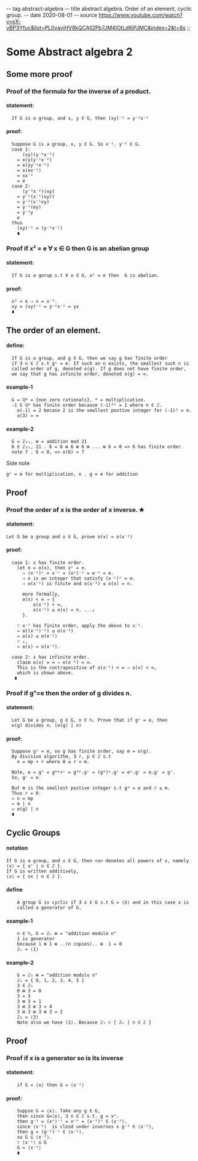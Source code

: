 -- tag abstract-algebra
-- title abstract algebra. Order of an element, cyclic group.
-- date 2020-08-01
-- source https://www.youtube.com/watch?v=xX-vBP3Yfuc&list=PL0vayjHV8kQCAll2Pb7JM4IOtLd6jPJMC&index=2&t=8s
;;
# Some Abstract algebra 2

## Some more proof

### Proof of the formula for the inverse of a product.
#### statement:
```
  If G is a group, and x, y ∈ G, then (xy)⁻¹ = y⁻¹x⁻¹
```

#### proof:
```
  Suppose G is a group, x, y ∈ G. So x⁻¹, y⁻¹ ∈ G.
  case 1:
      (xy)(y⁻¹x⁻¹)
    = x(y(y⁻¹x⁻¹)
    = x(yy⁻¹x⁻¹)
    = x(ex⁻¹)
    = xx⁻¹
    = e
  case 2:
      (y⁻¹x⁻¹)(xy)
    = y⁻¹(x⁻¹(xy))
    = y⁻¹(x⁻¹xy)
    = y⁻¹(ey)
    = y⁻¹y
    e
  thus
    (xy)⁻¹ = (y⁻¹x⁻¹)
    ∎
```

### Proof if x² = e ∀ x ∈ G then G is an abelian group
#### statement:
```
  If G is a gorup s.t ∀ x ∈ G, x² = e then  G is abelian.
```

#### proof:
```
  x² = e ⇒ x = x⁻¹.
  xy = (xy)⁻¹ = y⁻¹x⁻¹ = yx
  ∎
```

## The order of an element.
#### define:
```
  If G is a group, and g ∈ G, then we say g has finite order
  if ∃ n ∈ ℤ s.t gⁿ = e. If such an n exists, the smallest such n is
  called order of g, denoted o(g). If g does not have finite order,
  we say that g has infinite order, denoted o(g) = ∞.
```

#### example-1
```
  G = ℚ* = {non zero rationals}, * = multiplication.
  -1 ∈ ℚ* has finite order because (-1)²ⁿ = 1 where n ∈ ℤ.
    o(-1) = 2 becase 2 is the smallest postive integer for (-1)² = e.
    o(3) = ∞
```

#### example-2
```
  G = ℤ₂₁, ⊞ = addition mod 21
  6 ∈ ℤ₂₁, 21 . 6 = 6 ⊞ 6 ⊞ 6 ⊞ ... ⊞ 6 = 0 => 6 has finite order.
  note 7 . 6 = 0, => o(6) = 7
```
Side note
```
gⁿ = e for multiplication, n . g = e for addition
```

## Proof
### Proof the order of x is the order of x inverse. ✭
#### statement:
```
Let G be a group and x ∈ G, prove o(x) = o(x⁻¹)
```

#### proof:
```
  case 1: x has finite order.
    let n = o(x), then xⁿ = e.
      ⇒ (x⁻¹)ⁿ = x⁻ⁿ = (xⁿ)⁻¹ = e⁻¹ = e.
      ⇒ n is an integer that satisfy (x⁻¹)ⁿ = e.
      ⇒ o(x⁻¹) is finite and o(x⁻¹) ≤ o(x) = n.

      more formally,
      o(x) < ∞ ⇒ {
          o(x⁻¹) < ∞,
          o(x⁻¹) ≤ o(x) = n. ...₁
      }.

    ∵ x⁻¹ has finite order, apply the above to x⁻¹.
    ⇔ o((x⁻¹)⁻¹) ≤ o(x⁻¹)
    ⇔ o(x) ≤ o(x⁻¹)
    ∵ ₁,
    ⇔ o(x) = o(x⁻¹).

  case 2: x has infinite order.
    claim o(x) = ∞ ⇒ o(x⁻¹) = ∞.
    This is the contrapositive of o(x⁻¹) < ∞ ⇒ o(x) < ∞,
    which is shown above.
   ∎
```

### Proof if gⁿ=e then the order of g divides n.
#### statement:
```
  Let G be a group, g ∈ G, n ∈ ℕ. Prove that if gⁿ = e, then
  o(g) divides n. (o(g) | n)
```

#### proof:
```markown
  Suppose gⁿ = e, so g has finite order, say m = o(g).
  By division algorithm, ∃ r, p ∈ ℤ s.t
    n = mp + r where 0 ≤ r < m.

  Note, e = gⁿ = gᵐᵖ+ʳ = gᵐᵖ.gʳ = (gᵐ)ᵖ.gʳ = eᵖ.gʳ = e.gʳ = gʳ.
  So, gʳ = e.

  But m is the smallest postive integer s.t gᵐ = e and r ≤ m.
  Thus r = 0.
  ⇔ n = mp
  ⇔ m | n
  ⇔ o(g) | n
  ∎
```

## Cyclic Groups
#### notation
```markown
If G is a group, and x ∈ G, then <x> denotes all powers of x, namely
⟨x⟩ = { xⁿ | n ∈ ℤ }.
If G is written additively,
⟨x⟩ = { nx | n ∈ ℤ }.
```

#### define
```markown
    A group G is cyclic if ∃ x ∈ G s.t G = ⟨X⟩ and in this case x is
    called a generator of G.
```
#### example-1
```markown
    n ∈ ℕ, G = ℤₙ ⊞ = "addition modulo n"
    1 is generator
    because 1 ⊞ 1 ⊞ ..(n copies).. ⊞  1 = 0
    ℤₙ = ⟨1⟩
```

#### example-2
```markown
    G = ℤ₅ ⊞ = "addition modulo n"
    ℤ₅ = { 0, 1, 2, 3, 4, 5 }
    3 ∈ ℤ₅
    0 ⊞ 3 = 0
    3 = 3
    3 ⊞ 3 = 1
    3 ⊞ 3 ⊞ 3 = 4
    3 ⊞ 3 ⊞ 3 ⊞ 3 = 2
    ℤ₅ = ⟨3⟩
    Note also we have ⟨1⟩. Because ℤ₅ ⊂ { ℤₙ | n ∈ ℤ }
```

## Proof
### Proof if x is a generator so is its inverse
#### statement:
```markown
    if G = ⟨x⟩ then G = ⟨x⁻¹⟩
```

#### proof:
```markown
    Suppse G = ⟨x⟩. Take any g ∈ G,
    then since G=⟨x⟩, ∃ n ∈ ℤ s.t. g = xⁿ.
    then g⁻¹ = (xⁿ)⁻¹ = x⁻ⁿ = (x⁻¹)ⁿ ∈ ⟨x⁻¹⟩.
    since ⟨x⁻¹⟩  is closd under inverses ∧ g⁻¹ ∈ ⟨x⁻¹⟩,
    then g = (g⁻¹)⁻¹ ∈ ⟨x⁻¹⟩.
    so G ⊆ ⟨x⁻¹⟩.
    ∵ ⟨x⁻¹⟩ ⊆ G
    G = ⟨x⁻¹⟩
    ∎
```
